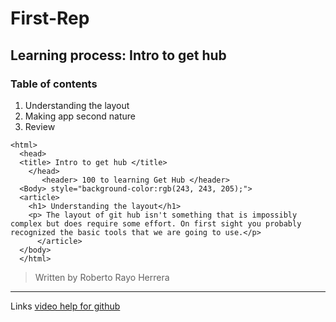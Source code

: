 # First-Rep
## Learning process: Intro to get hub
### **Table of contents**
1. Understanding the layout
2. Making app second nature
3. Review
<!DOCTYPE html>
    <html>
      <head>
      <title> Intro to get hub </title>
        </head>
           <header> 100 to learning Get Hub </header>
      <Body> style="background-color:rgb(243, 243, 205);">
      <article>
        <h1> Understanding the layout</h1>
        <p> The layout of git hub isn't something that is impossibly complex but does require some effort. On first sight you probably recognized the basic tools that we are going to use.</p>
          </article>
      </body>
      </html>


>Written by Roberto Rayo Herrera
---
Links [video help for github](https://www.youtube.com)
